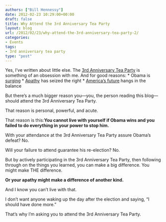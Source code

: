 ```yaml
---
authors: ["Bill Hennessy"]
date: 2012-02-23 10:29:00+00:00
draft: false
title: Why Attend the 3rd Anniversary Tea Party
layout: blog
url: /2012/02/23/why-attend-the-3rd-anniversary-tea-party-2/
categories:
- Events
tags:
- 3rd anniversary tea party
type: "post"
---
```


Yes, I’ve written about little else. The [3rd Anniversary Tea Party](https://3rdanniversaryteaparty.eventbrite.com/) is something of an obsession with me. And for good reasons:   * Obama is [surging](https://wp.me/p653B-31X)   * [Apathy](https://wp.me/p653B-31V) has seized the right   * [America’s future](https://www.commentarymagazine.com/2012/01/10/poll-americans-obama-reelection-iran-nuclear-weapons/) hangs in the balance

But there’s a much bigger reason you—you, the person reading this blog—should attend the 3rd Anniversary Tea Party.

That reason is personal, powerful, and acute.

That reason is this:**You cannot live with yourself if Obama wins and you failed to do everything in your power to stop him.**

With your attendance at the 3rd Anniversary Tea Party assure Obama’s defeat? No.

Will your failure to attend guarantee his re-election? No.

But by actively participating in the 3rd Anniversary Tea Party, then following through on the things you learned, you can make a big difference. You might make THE difference.

**Or your apathy might make a difference of another kind.**

And I know you can’t live with that. 

I don’t want anyone waking up the day after the election and saying, “I should have done more.” 

That’s why I’m asking you to attend the 3rd Anniversary Tea Party.
